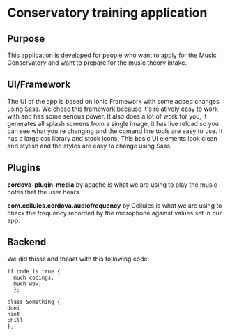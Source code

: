 # Conservatory training application

## Purpose ##
This application is developed for people who want to apply for the Music Conservatory and want to prepare for the music theory intake.

## UI/Framework ##

The UI of the app is based on Ionic Framework with some added changes using Sass. We chose this framework because it's relatively easy to work with and has some serious power. It also does a lot of work for you, it generates all splash screens from a single image, it has live reload so you can see what you're changing and the comand line tools are easy to use. It has a large css library and stock icons. This basic UI elements look clean and stylish and the styles are easy to change using Sass.

## Plugins ##

**cordova-plugin-media** by apache is what we are using to play the music notes that the user hears.

**com.cellules.cordova.audiofrequency** by Cellules is what we are using to check the frequency recorded by the microphone against values set in our app.

## Backend ##

We did thisss and thaaat with this following code:

```
if code is true {
  much codings;
  much wow;
  };
```


    class Something {
    doei
    niet
    chill
    };
  
